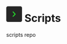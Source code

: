 # <img src="https://github.com/stationaryStation/scripts/blob/assets/Scripts.png?raw=true" width=42 height=42 /> Scripts
scripts repo
